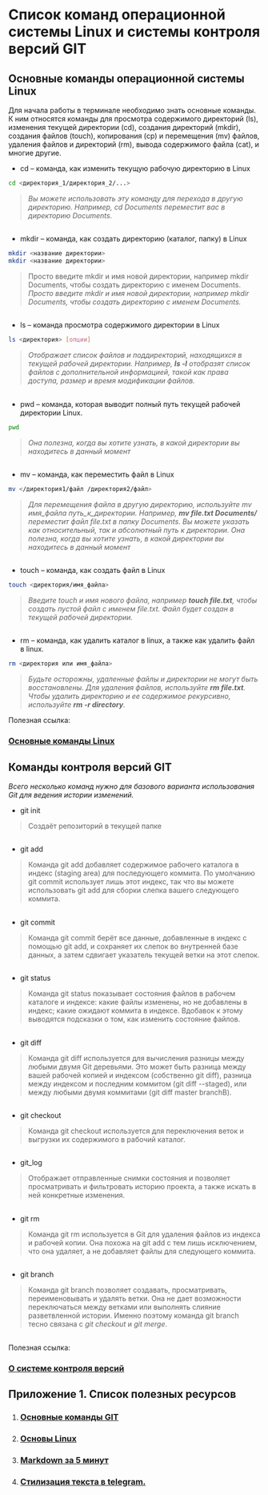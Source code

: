 # Список команд операционной системы Linux и системы контроля версий GIT

## Основные команды операционной системы Linux

Для начала работы в терминале необходимо знать основные команды. К ним относятся команды для просмотра содержимого директорий (ls), изменения текущей директории (cd), создания директорий (mkdir), создания файлов (touch), копирования (cp) и перемещения (mv) файлов, удаления файлов и директорий (rm), вывода содержимого файла (cat), и многие другие.

* cd – команда, как изменить текущую рабочую директорию в Linux
```sh
cd <директория_1/директория_2/...>
```
>*Вы можете использовать эту команду для перехода в другую директорию. Например, cd Documents переместит вас в директорию Documents.*
##
* mkdir – команда, как создать директорию (каталог, папку) в Linux
```sh
mkdir <название директории>
mkdir <название директории>
```
>Просто введите mkdir и имя новой директории, например mkdir Documents, чтобы создать директорию с именем Documents.
>*Просто введите mkdir и имя новой директории, например mkdir Documents, чтобы создать директорию с именем Documents.*
##
* ls – команда просмотра содержимого директории в Linux
```sh
ls <директория> [опции]
```
>*Отображает список файлов и поддиректорий, находящихся в текущей рабочей директории. Например, __ls -l__ отобразят список файлов с дополнительной информацией, такой как права доступа, размер и время модификации файлов.*
##
* pwd – команда, которая выводит полный путь текущей рабочей директории Linux. 
```sh
pwd
```
>*Она полезна, когда вы хотите узнать, в какой директории вы находитесь в данный момент*
##
* mv – команда, как переместить файл в Linux
```sh
mv </директория1/файл /директория2/файл>
```
>*Для перемещения файла в другую директорию, используйте mv имя_файла путь_к_директории. Например, __mv file.txt Documents/__ переместит файл file.txt в папку Documents. Вы можете указать как относительный, так и абсолютный путь к директории.*
>*Она полезна, когда вы хотите узнать, в какой директории вы находитесь в данный момент*
##
* touch – команда, как создать файл в Linux
```sh
touch <директория/имя_файла>
```
>*Введите touch и имя нового файла, например __touch file.txt__, чтобы создать пустой файл с именем file.txt. Файл будет создан в текущей рабочей директории.*
##
* rm – команда, как удалить каталог в linux, а также как удалить файл в linux. 
```sh
rm <директория или имя_файла>
```
>*Будьте осторожны, удаленные файлы и директории не могут быть восстановлены. Для удаления файлов, используйте __rm file.txt__. Чтобы удалить директорию и ее содержимое рекурсивно, используйте __rm -r directory__.*

Полезная ссылка:
### [Основные команды Linux](https://serverspace.ru/about/blog/bazovye-komandy-linux-v-terminale/ "Базовые команды Linux в терминале")

## Команды контроля версий GIT

*Всего несколько команд нужно для базового варианта использования Git для ведения истории изменений.*

* git init
>Создаёт репозиторий в текущей папке
##
* git add
>Команда git add добавляет содержимое рабочего каталога в индекс (staging area) для последующего коммита. По умолчанию git commit использует лишь этот индекс, так что вы можете использовать git add для сборки слепка вашего следующего коммита.
##
* git commit
>Команда git commit берёт все данные, добавленные в индекс с помощью git add, и сохраняет их слепок во внутренней базе данных, а затем сдвигает указатель текущей ветки на этот слепок.
##
* git status
>Команда git status показывает состояния файлов в рабочем каталоге и индексе: какие файлы изменены, но не добавлены в индекс; какие ожидают коммита в индексе. Вдобавок к этому выводятся подсказки о том, как изменить состояние файлов.
##
* git diff
>Команда git diff используется для вычисления разницы между любыми двумя Git деревьями. Это может быть разница между вашей рабочей копией и индексом (собственно git diff), разница между индексом и последним коммитом (git diff --staged), или между любыми двумя коммитами (git diff master branchB).
##
* git checkout
>Команда git checkout используется для переключения веток и выгрузки их содержимого в рабочий каталог.
##
* git_log
>Отображает отправленные снимки состояния и позволяет просматривать и фильтровать историю проекта, а также искать в ней конкретные изменения.
##
* git rm
>Команда git rm используется в Git для удаления файлов из индекса и рабочей копии. Она похожа на git add с тем лишь исключением, что она удаляет, а не добавляет файлы для следующего коммита.
##
* git branch
>Команда git branch позволяет создавать, просматривать, переименовывать и удалять ветки. Она не дает возможности переключаться между ветками или выполнять слияние разветвленной истории. Именно поэтому команда git branch тесно связана с *git checkout* и *git merge*.
##
Полезная ссылка:
### [О системе контроля версий](https://git-scm.com/book/ru/v2/ "Pro Git")

## Приложение 1. Список полезных ресурсов

1. ### [Основные команды GIT](https://git-scm.com/book/ru/v2/%D0%9F%D1%80%D0%B8%D0%BB%D0%BE%D0%B6%D0%B5%D0%BD%D0%B8%D0%B5-C%3A-%D0%9A%D0%BE%D0%BC%D0%B0%D0%BD%D0%B4%D1%8B-Git-%D0%9E%D1%81%D0%BD%D0%BE%D0%B2%D0%BD%D1%8B%D0%B5-%D0%BA%D0%BE%D0%BC%D0%B0%D0%BD%D0%B4%D1%8B "команды git")

2. ### [Основы Linux](https://habr.com/ru/articles/655275/ "основы работы в Linux")

3. ### [Markdown за 5 минут](https://htmlacademy.ru/blog/git/markdown "изучаем markdown")

4. ### [Стилизация текста в telegram.](https://habr.com/ru/sandbox/170069/ "разметка в Telegram")